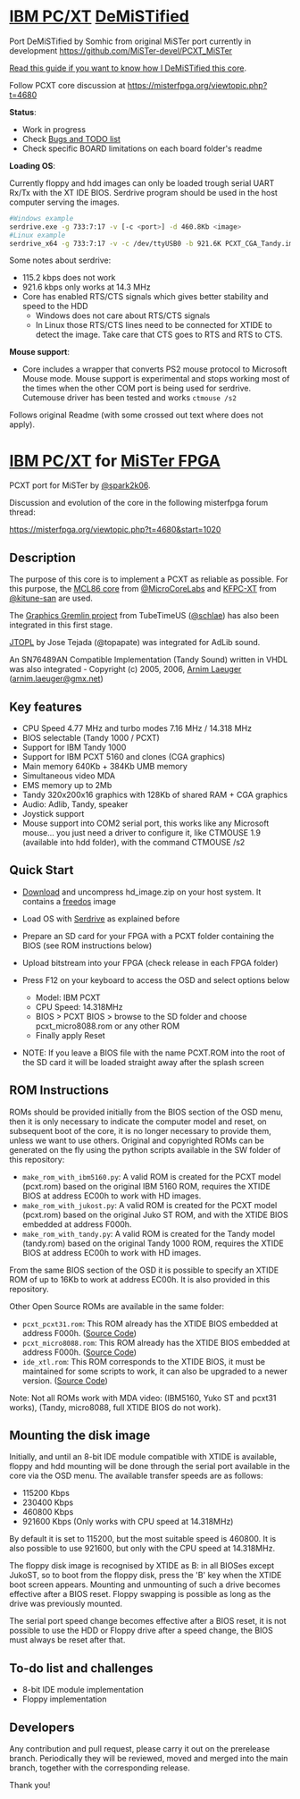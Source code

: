 # [IBM PC/XT](https://en.wikipedia.org/wiki/IBM_Personal_Computer_XT)  [DeMiSTified](https://github.com/robinsonb5/DeMiSTify)

Port DeMiSTified by Somhic from original MiSTer port currently in development  https://github.com/MiSTer-devel/PCXT_MiSTer

[Read this guide if you want to know how I DeMiSTified this core](https://github.com/DECAfpga/DECA_board/tree/main/Tutorials/DeMiSTify).

Follow PCXT core discussion at https://misterfpga.org/viewtopic.php?t=4680

**Status**: 

* Work in progress
* Check [Bugs and TODO list](TODO.md)
* Check specific BOARD limitations on each board folder's readme

**Loading OS**:

Currently floppy and hdd images can only be loaded trough serial UART Rx/Tx with the XT IDE BIOS. Serdrive program should be used in the host computer serving the images.

```sh
#Windows example
serdrive.exe -g 733:7:17 -v [-c <port>] -d 460.8Kb <image>
#Linux example
serdrive_x64 -g 733:7:17 -v -c /dev/ttyUSB0 -b 921.6K PCXT_CGA_Tandy.img 
```

Some notes about serdrive:

* 115.2 kbps does not work
* 921.6 kbps only works at 14.3 MHz
* Core has enabled RTS/CTS signals which gives better stability and speed to the HDD
  * Windows does not care about RTS/CTS signals
  * In Linux those RTS/CTS lines need to be connected for XTIDE to detect the image. Take care that CTS goes to RTS and RTS to CTS.

**Mouse support**:

* Core includes a wrapper that converts PS2 mouse protocol to Microsoft Mouse mode. Mouse support is experimental and stops working most of the times when the other COM port is being used for serdrive.  Cutemouse driver has been tested and works `ctmouse /s2`

Follows original Readme (with some crossed out text where does not apply).



# [IBM PC/XT](https://en.wikipedia.org/wiki/IBM_Personal_Computer_XT) for [MiSTer FPGA](https://mister-devel.github.io/MkDocs_MiSTer/)

PCXT port for MiSTer by [@spark2k06](https://github.com/spark2k06/).

Discussion and evolution of the core in the following misterfpga forum thread:

https://misterfpga.org/viewtopic.php?t=4680&start=1020

## Description

The purpose of this core is to implement a PCXT as reliable as possible. For this purpose, the [MCL86 core](https://github.com/MicroCoreLabs/Projects/tree/master/MCL86) from [@MicroCoreLabs](https://github.com/MicroCoreLabs/) and [KFPC-XT](https://github.com/kitune-san/KFPC-XT) from [@kitune-san](https://github.com/kitune-san) are used.

The [Graphics Gremlin project](https://github.com/schlae/graphics-gremlin) from TubeTimeUS ([@schlae](https://github.com/schlae)) has also been integrated in this first stage.

[JTOPL](https://github.com/jotego/jtopl) by Jose Tejada (@topapate) was integrated for AdLib sound.

An SN76489AN Compatible Implementation (Tandy Sound) written in VHDL was also integrated - Copyright (c) 2005, 2006, [Arnim Laeuger](https://github.com/devsaurus) (arnim.laeuger@gmx.net)

## Key features

* CPU Speed 4.77 MHz and turbo modes 7.16 MHz / 14.318 MHz
* BIOS selectable (Tandy 1000 / PCXT)
* Support for IBM Tandy 1000
* Support for IBM PCXT 5160 and clones (CGA graphics)
* Main memory 640Kb + 384Kb UMB memory
* Simultaneous video MDA
* EMS memory up to 2Mb
* Tandy 320x200x16 graphics with 128Kb of shared RAM + CGA graphics
* Audio: Adlib, Tandy, speaker
* Joystick support
* Mouse support into COM2 serial port, this works like any Microsoft mouse... you just need a driver to configure it, like CTMOUSE 1.9 (available into hdd folder), with the command CTMOUSE /s2 

## Quick Start

* [Download](https://github.com/MiSTer-devel/PCXT_MiSTer/raw/main/games/PCXT/hd_image.zip) and uncompress hd_image.zip on your host system. It contains a [freedos](http://www.freedos.org/ ) image
* Load OS with [Serdrive](SW/ ) as explained before
* Prepare an SD card for your FPGA with a PCXT folder containing the BIOS  (see ROM instructions below)
* Upload bitstream into your FPGA (check release in each FPGA folder)
* Press F12 on your keyboard to access the OSD and select options below
  * Model: IBM PCXT
  * CPU Speed: 14.318MHz
  * BIOS > PCXT BIOS > browse to the SD folder and choose  pcxt_micro8088.rom or any other ROM
  * Finally apply Reset

* NOTE: If you leave a BIOS file with the name PCXT.ROM into the root of the SD card it will be loaded straight away after the splash screen

## ROM Instructions

ROMs should be provided initially from the BIOS section of the OSD menu, then it is only necessary to indicate the computer model and reset, on subsequent boot of the core, it is no longer necessary to provide them, unless we want to use others. Original and copyrighted ROMs can be generated on the fly using the python scripts available in the SW folder of this repository:

* `make_rom_with_ibm5160.py`: A valid ROM is created for the PCXT model (pcxt.rom) based on the original IBM 5160 ROM, requires the XTIDE BIOS at address EC00h to work with HD images.
* `make_rom_with_jukost.py`: A valid ROM is created for the PCXT model (pcxt.rom) based on the original Juko ST ROM, and with the XTIDE BIOS embedded at address F000h.
* `make_rom_with_tandy.py`: A valid ROM is created for the Tandy model (tandy.rom) based on the original Tandy 1000 ROM, requires the XTIDE BIOS at address EC00h to work with HD images.

From the same BIOS section of the OSD it is possible to specify an XTIDE ROM of up to 16Kb to work at address EC00h. It is also provided in this repository.

Other Open Source ROMs are available in the same folder:

* `pcxt_pcxt31.rom`: This ROM already has the XTIDE BIOS embedded at address F000h. ([Source Code](https://github.com/virtualxt/pcxtbios))
* `pcxt_micro8088.rom`: This ROM already has the XTIDE BIOS embedded at address F000h. ([Source Code](https://github.com/skiselev/8088_bios))
* `ide_xtl.rom`: This ROM corresponds to the XTIDE BIOS, it must be maintained for some scripts to work, it can also be upgraded to a newer version. ([Source Code](https://www.xtideuniversalbios.org/))

Note: Not all ROMs work with MDA video: (IBM5160, Yuko ST and pcxt31 works), (Tandy, micro8088, full XTIDE BIOS do not work).

## Mounting the disk image

Initially, and until an 8-bit IDE module compatible with XTIDE is available, floppy and hdd mounting will be done through the serial port available in the core via the OSD menu. The available transfer speeds are as follows:

* 115200 Kbps
* 230400 Kbps
* 460800 Kbps
* 921600 Kbps (Only works with CPU speed at 14.318MHz)

By default it is set to 115200, but the most suitable speed is 460800. It is also possible to use 921600, but only with the CPU speed at 14.318MHz.

The floppy disk image is recognised by XTIDE as B: in all BIOSes except JukoST, so to boot from the floppy disk, press the 'B' key when the XTIDE boot screen appears. Mounting and unmounting of such a drive becomes effective after a BIOS reset. Floppy swapping is possible as long as the drive was previously mounted.

The serial port speed change becomes effective after a BIOS reset, it is not possible to use the HDD or Floppy drive after a speed change, the BIOS must always be reset after that.

## To-do list and challenges

* 8-bit IDE module implementation
* Floppy implementation

## Developers

Any contribution and pull request, please carry it out on the prerelease branch. Periodically they will be reviewed, moved and merged into the main branch, together with the corresponding release.

Thank you!
